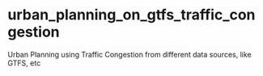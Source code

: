 # urban_planning_on_gtfs_traffic_congestion
Urban Planning using Traffic Congestion from different data sources, like GTFS, etc
